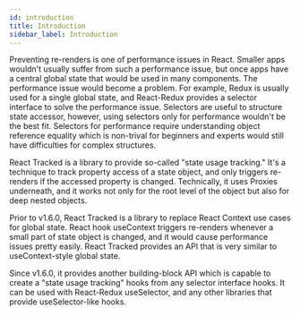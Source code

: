 ```yaml
---
id: introduction
title: Introduction
sidebar_label: Introduction
---
```


Preventing re-renders is one of performance issues in React.
Smaller apps wouldn't usually suffer from such a performance issue,
but once apps have a central global state that would be used in
many components. The performance issue would become a problem.
For example, Redux is usually used for a single global state,
and React-Redux provides a selector interface to solve the performance issue.
Selectors are useful to structure state accessor,
however, using selectors only for performance wouldn't be the best fit.
Selectors for performance require understanding object reference
equality which is non-trival for beginners and
experts would still have difficulties for complex structures.

React Tracked is a library to provide so-called "state usage tracking."
It's a technique to track property access of a state object,
and only triggers re-renders if the accessed property is changed.
Technically, it uses Proxies underneath, and it works not only for
the root level of the object but also for deep nested objects.

Prior to v1.6.0, React Tracked is a library to replace React Context
use cases for global state. React hook useContext triggers re-renders
whenever a small part of state object is changed, and it would cause
performance issues pretty easily. React Tracked provides an API
that is very similar to useContext-style global state.

Since v1.6.0, it provides another building-block API
which is capable to create a "state usage tracking" hooks
from any selector interface hooks.
It can be used with React-Redux useSelector, and any other libraries
that provide useSelector-like hooks.
